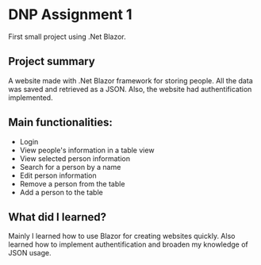 # DNP Assignment 1
First small project using .Net Blazor.

## Project summary
A website made with .Net Blazor framework for storing people. All the data was saved and retrieved as a JSON. Also, the website had authentification  implemented.

## Main functionalities:
* Login
* View people's information in a table view
* View selected person information
* Search for a person by a name
* Edit person information
* Remove a person from the table
* Add a person to the table

## What did I learned?
Mainly I learned how to use Blazor for creating websites quickly. Also learned how to implement authentification and broaden my knowledge of JSON usage.
